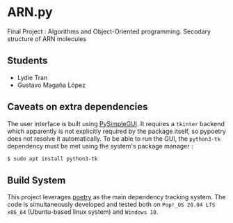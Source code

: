 # ARN.py

Final Project : Algorithms and Object-Oriented programming. Secodary structure of ARN molecules

## Students 

* Lydie Tran
* Gustavo Magaña López


## Caveats on extra dependencies

The user interface is built using [PySimpleGUI](https://pysimplegui.readthedocs.io/en/latest/). 
It requires a `tkinter` backend which apparently
is not explicitly required by the package itself, 
so pypoetry does not resolve it automatically.
To be able to run the GUI, the `python3-tk` dependency 
must be met using the system's package manager :
```bash
$ sudo apt install python3-tk
```


## Build System

This project leverages [poetry](https://python-poetry.org/) 
as the main dependency tracking system. 
The code is simultaneously developed and 
tested both on `Pop!_OS 20.04 LTS x86_64` (Ubuntu-based linux system) and
`Windows 10`.

